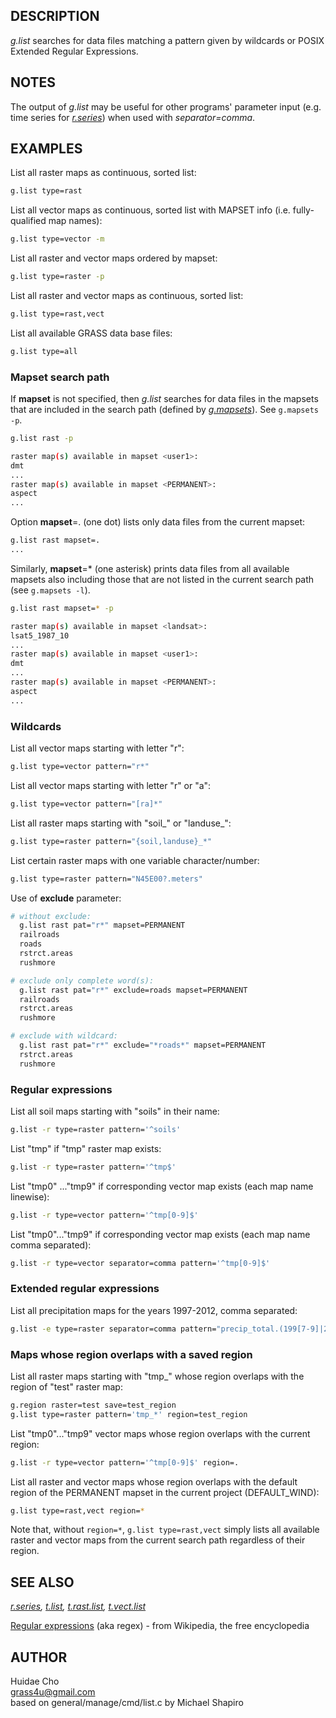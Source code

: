 ## DESCRIPTION

*g.list* searches for data files matching a pattern given by wildcards
or POSIX Extended Regular Expressions.

## NOTES

The output of *g.list* may be useful for other programs' parameter input
(e.g. time series for *[r.series](r.series.md)*) when used with
*separator=comma*.

## EXAMPLES

List all raster maps as continuous, sorted list:

```sh
g.list type=rast
```

List all vector maps as continuous, sorted list with MAPSET info (i.e.
fully-qualified map names):

```sh
g.list type=vector -m
```

List all raster and vector maps ordered by mapset:

```sh
g.list type=raster -p
```

List all raster and vector maps as continuous, sorted list:

```sh
g.list type=rast,vect
```

List all available GRASS data base files:

```sh
g.list type=all
```

### Mapset search path

If **mapset** is not specified, then *g.list* searches for data files in
the mapsets that are included in the search path (defined by
*[g.mapsets](g.mapsets.md)*). See `g.mapsets -p`.

```sh
g.list rast -p

raster map(s) available in mapset <user1>:
dmt
...
raster map(s) available in mapset <PERMANENT>:
aspect
...
```

Option **mapset**=. (one dot) lists only data files from the current
mapset:

```sh
g.list rast mapset=.
...
```

Similarly, **mapset**=\* (one asterisk) prints data files from all
available mapsets also including those that are not listed in the
current search path (see `g.mapsets -l`).

```sh
g.list rast mapset=* -p

raster map(s) available in mapset <landsat>:
lsat5_1987_10
...
raster map(s) available in mapset <user1>:
dmt
...
raster map(s) available in mapset <PERMANENT>:
aspect
...
```

### Wildcards

List all vector maps starting with letter "r":

```sh
g.list type=vector pattern="r*"
```

List all vector maps starting with letter "r" or "a":

```sh
g.list type=vector pattern="[ra]*"
```

List all raster maps starting with "soil\_" or "landuse\_":

```sh
g.list type=raster pattern="{soil,landuse}_*"
```

List certain raster maps with one variable character/number:

```sh
g.list type=raster pattern="N45E00?.meters"
```

Use of **exclude** parameter:

```sh
# without exclude:
  g.list rast pat="r*" mapset=PERMANENT
  railroads
  roads
  rstrct.areas
  rushmore

# exclude only complete word(s):
  g.list rast pat="r*" exclude=roads mapset=PERMANENT
  railroads
  rstrct.areas
  rushmore

# exclude with wildcard:
  g.list rast pat="r*" exclude="*roads*" mapset=PERMANENT
  rstrct.areas
  rushmore
```

### Regular expressions

List all soil maps starting with "soils" in their name:

```sh
g.list -r type=raster pattern='^soils'
```

List "tmp" if "tmp" raster map exists:

```sh
g.list -r type=raster pattern='^tmp$'
```

List "tmp0" ..."tmp9" if corresponding vector map exists (each map name
linewise):

```sh
g.list -r type=vector pattern='^tmp[0-9]$'
```

List "tmp0"..."tmp9" if corresponding vector map exists (each map name
comma separated):

```sh
g.list -r type=vector separator=comma pattern='^tmp[0-9]$'
```

### Extended regular expressions

List all precipitation maps for the years 1997-2012, comma separated:

```sh
g.list -e type=raster separator=comma pattern="precip_total.(199[7-9]|200[0-9]|201[0-2]).sum"
```

### Maps whose region overlaps with a saved region

List all raster maps starting with "tmp\_" whose region overlaps with
the region of "test" raster map:

```sh
g.region raster=test save=test_region
g.list type=raster pattern='tmp_*' region=test_region
```

List "tmp0"..."tmp9" vector maps whose region overlaps with the current
region:

```sh
g.list -r type=vector pattern='^tmp[0-9]$' region=.
```

List all raster and vector maps whose region overlaps with the default
region of the PERMANENT mapset in the current project (DEFAULT_WIND):

```sh
g.list type=rast,vect region=*
```

Note that, without `region=*`, `g.list type=rast,vect` simply lists all
available raster and vector maps from the current search path regardless
of their region.

## SEE ALSO

*[r.series](r.series.md), [t.list](t.list.md),
[t.rast.list](t.rast.list.md), [t.vect.list](t.vect.list.md)*

[Regular expressions](https://en.wikipedia.org/wiki/Regular_expression)
(aka regex) - from Wikipedia, the free encyclopedia

## AUTHOR

Huidae Cho  
grass4u@gmail.com  
based on general/manage/cmd/list.c by Michael Shapiro
